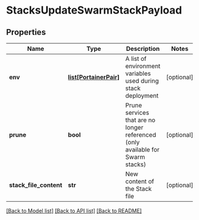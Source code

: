 # StacksUpdateSwarmStackPayload

## Properties
Name | Type | Description | Notes
------------ | ------------- | ------------- | -------------
**env** | [**list[PortainerPair]**](PortainerPair.md) | A list of environment variables used during stack deployment | [optional] 
**prune** | **bool** | Prune services that are no longer referenced (only available for Swarm stacks) | [optional] 
**stack_file_content** | **str** | New content of the Stack file | [optional] 

[[Back to Model list]](../README.md#documentation-for-models) [[Back to API list]](../README.md#documentation-for-api-endpoints) [[Back to README]](../README.md)


